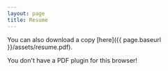 ```yaml
---
layout: page
title: Resume
---
```


You can also download a copy [here]({{ page.baseurl }}/assets/resume.pdf).

<object class="resume" data="{{ page.baseurl }}/assets/resume.pdf" type="application/pdf" width="100%">

  <p>You don't have a PDF plugin for this browser!</p>

</object>

